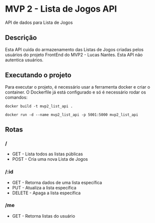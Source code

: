 # MVP 2 - Lista de Jogos API

API de dados para Lista de Jogos

## Descrição

Esta API cuida do armazenamento das Listas de Jogos criadas pelos usuários do projeto FrontEnd do MVP2 - Lucas Nantes.
Esta API não autentica usuários.

## Executando o projeto

Para executar o projeto, é necessário usar a ferramenta docker e criar o container. O Dockerfile já está configurado e só é necessário rodar os comandos:

`docker build -t mvp2_list_api .`

`docker run -d --name mvp2_list_api -p 5001:5000 mvp2_list_api`

## Rotas

### /

* GET - Lista todos as listas públicas
* POST - Cria uma nova Lista de Jogos

### /:id

* GET - Retorna dados de uma lista específica
* PUT - Atualiza a lista específica
* DELETE - Apaga a lista específica

### /me

* GET - Retorna listas do usuário
